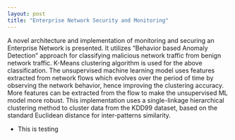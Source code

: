 ```yaml
---
layout: post
title: "Enterprise Network Security and Monitoring"
---
```


A novel architecture and implementation of monitoring and securing an Enterprise Network is presented. It utilizes “Behavior based Anomaly Detection” approach for classifying malicious network traffic from benign network traffic. K-Means clustering algorithm is used for the above classification. The unsupervised machine learning model uses features extracted from network flows which evolves over the period of time by observing the network behavior, hence improving the clustering accuracy. More features can be extracted from the flow to make the unsupervised ML model more robust. This implementation uses a single-linkage hierarchical clustering method to cluster data from the KDD99 dataset, based on the standard Euclidean distance for inter-patterns similarity. 
* This is testing
